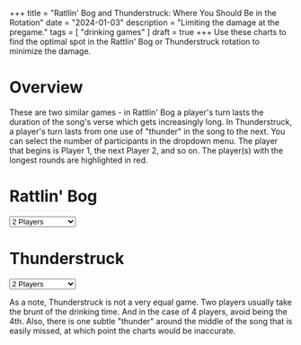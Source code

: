+++
title = "Ratllin' Bog and Thunderstruck: Where You Should Be in the Rotation"
date = "2024-01-03"
description = "Limiting the damage at the pregame."
tags = [
    "drinking games"
]
draft = true
+++
Use these charts to find the optimal spot in the Rattlin' Bog or Thunderstruck rotation to minimize the damage.  <!--more-->
# Overview
These are two similar games - in Rattlin' Bog a player's turn lasts the duration of the song's verse which gets increasingly long. In Thunderstruck, a player's turn lasts from one use of "thunder" in the song to the next. You can select the number of participants in the dropdown menu. The player that begins is Player 1, the next Player 2, and so on. The player(s) with the longest rounds are highlighted in red.

# Rattlin' Bog
<div>
  <select id="imageSelectorRB" onchange="showImageRB()">
    <option value="" disabled>Select an image</option>
    <option value="2Players.png">2 Players</option>
    <option value="3Players.png">3 Players</option>
    <option value="4Players.png">4 Players</option>
    <option value="5Players.png">5 Players</option>
    <option value="6Players.png">6 Players</option>
    <option value="7Players.png">7 Players</option>
    <option value="8Players.png">8 Players</option>
    <option value="9Players.png">9 Players</option>
    <option value="10Players.png">10 Players</option>
    <option value="11Players.png">11 Players</option>
    <option value="12Players.png">12 Players</option>
    <option value="13Players.png">13 Players</option>
    <option value="14Players.png">14 Players</option>
  </select>
</div>

<div>
  <img id="selectedImageRB" src="" alt="Selected Image" style="display:none; width:100%; max-width:600px;" />
</div>

<script>
function showImageRB() {
  var selectorRB = document.getElementById('imageSelectorRB');
  var selectedImageRB = document.getElementById('selectedImageRB');
  var imagePathRB = '/images/rattlin-bog/' + selectorRB.value;

  if (selectorRB.value) {
    selectedImageRB.src = imagePathRB;
    selectedImageRB.style.display = 'block';
  } else {
    selectedImageRB.style.display = 'none';
  }
}

window.addEventListener('load', function() {
  var selectorRB = document.getElementById('imageSelectorRB');
  selectorRB.value = '5Players.png'; // Set this to your default image value
  showImageRB();
});
</script>

# Thunderstruck
<div>
  <select id="imageSelectorTS" onchange="showImageTS()">
    <option value="" disabled>Select an image</option>
    <option value="2Players.png">2 Players</option>
    <option value="3Players.png">3 Players</option>
    <option value="4Players.png">4 Players</option>
    <option value="5Players.png">5 Players</option>
    <option value="6Players.png">6 Players</option>
    <option value="7Players.png">7 Players</option>
    <option value="8Players.png">8 Players</option>
    <option value="9Players.png">9 Players</option>
    <option value="10Players.png">10 Players</option>
    <option value="11Players.png">11 Players</option>
    <option value="12Players.png">12 Players</option>
    <option value="13Players.png">13 Players</option>
    <option value="14Players.png">14 Players</option>
  </select>
</div>

<div>
  <img id="selectedImageTS" src="" alt="Selected Image" style="display:none; width:100%; max-width:600px;" />
</div>

<script>
function showImageTS() {
  var selectorTS = document.getElementById('imageSelectorTS');
  var selectedImageTS = document.getElementById('selectedImageTS');
  var imagePathTS = '/images/thunderstruck/' + selectorTS.value;

  if (selectorTS.value) {
    selectedImageTS.src = imagePathTS;
    selectedImageTS.style.display = 'block';
  } else {
    selectedImageTS.style.display = 'none';
  }
}

window.addEventListener('load', function() {
  var selectorTS = document.getElementById('imageSelectorTS');
  selectorTS.value = '5Players.png'; // Set this to your default image value
  showImageTS();
});
</script>

As a note, Thunderstruck is not a very equal game. Two players usually take the brunt of the drinking time. And in the case of 4 players, avoid being the 4th. Also, there is one subtle "thunder" around the middle of the song that is easily missed, at which point the charts would be inaccurate.